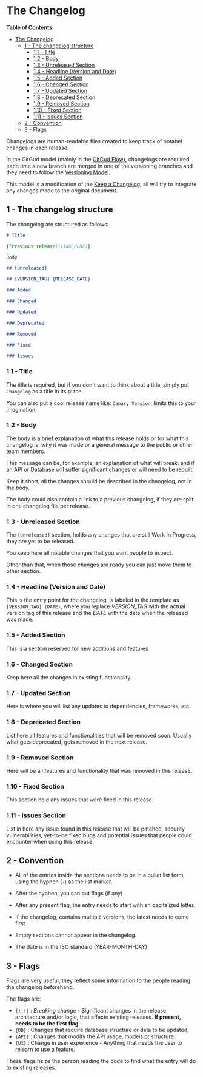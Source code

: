 # The Changelog

**Table of Contents:**

- [The Changelog](#the-changelog)
	- [1 - The changelog structure](#1---the-changelog-structure)
		- [1.1 - Title](#11---title)
		- [1.2 - Body](#12---body)
		- [1.3 - Unreleased Section](#13---unreleased-section)
		- [1.4 - Headline (Version and Date)](#14---headline-version-and-date)
		- [1.5 - Added Section](#15---added-section)
		- [1.6 - Changed Section](#16---changed-section)
		- [1.7 - Updated Section](#17---updated-section)
		- [1.8 - Deprecated Section](#18---deprecated-section)
		- [1.9 - Removed Section](#19---removed-section)
		- [1.10 - Fixed Section](#110---fixed-section)
		- [1.11 - Issues Section](#111---issues-section)
	- [2 - Convention](#2---convention)
	- [3 - Flags](#3---flags)

Changelogs are human-readable files created to keep track of notabel changes in each release.

In the GitGud model (mainly in the [GitGud Flow](../Flow/GitGud_Flow.md)), changelogs are required each time a new branch are merged in one of the versioning branches and they need to follow the [Versioning Model](Versioning_Guide.md).

This model is a modification of the [Keep a Changelog](keepachangelog.com/), all will try to integrate any changes made to the original document.

## 1 - The changelog structure

The changelog are structured as follows:

```Markdown
# Title

{[Previous release](LINK_HERE)}

Body

## [Unreleased]

## [VERSION_TAG] {RELEASE_DATE}

### Added

### Changed

### Updated

### Deprecated

### Removed

### Fixed

### Issues
```

### 1.1 - Title

The title is required, but if you don't want to think about a title, simply put `Changelog` as a title in its place.

You can also put a cool release name like: `Canary Version`, limits this to your imagination.

### 1.2 - Body

The body is a brief explanation of what this release holds or for what this changelog is, why it was made or a general message to the public or other team members.

This message can be, for example, an explanation of what will break, and if an API or Database will suffer significant changes or will need to be rebuilt.


Keep it short, all the changes should be described in the changelog, not in the body.

The body could also contain a link to a previous changelog, if they are split in one changelog file per release.

### 1.3 - Unreleased Section

The `[Unreleased]` section, holds any changes that are still Work In Progress, they are yet to be released.

You keep here all notable changes that you want people to expect.

Other than that, when those changes are ready you can just move them to other section.

### 1.4 - Headline (Version and Date)

This is the entry point for the changelog, is labeled in the template as `[VERSION_TAG] (DATE)`, where you replace *VERSION_TAG* with the actual version tag of this release and the *DATE* with the date when the released was made.

### 1.5 - Added Section

This is a section reserved for new additions and features

### 1.6 - Changed Section

Keep here all the changes in existing functionality.

### 1.7 - Updated Section

Here is where you will list any updates to dependencies, frameworks, etc.

### 1.8 - Deprecated Section

List here all features and functionalities that will be removed soon. Usually what gets deprecated, gets removed in the next release.

### 1.9 - Removed Section

Here will be all features and functionality that was removed in this release.

### 1.10 - Fixed Section

This section hold any issues that were fixed in this release.

### 1.11 - Issues Section

List in here any issue found in this release that will be patched, security vulnerabilities, yet-to-be fixed bugs and potential issues that people could encounter when using this release.

## 2 - Convention

- All of the entries inside the sections needs to be in a bullet list form, using the hyphen (`-`) as the list marker.

- After the hyphen, you can put flags (if any)

- After any present flag, the entry needs to start with an capitalized letter.

- If the changelog, contains multiple versions, the latest needs to come first.

- Empty sections cannot appear in the changelog.

- The date is in the ISO standard (YEAR-MONTH-DAY)

## 3 - Flags

Flags are very useful, they reflect some information to the people reading the changelog beforehand.

The flags are:

- `{!!!}` : *Breaking change* - Significant changes in the release architecture and/or logic, that affects existing releases. **If present, needs to be the first flag**;
- `{DB}` : Changes that require database structure or data to be updated;
- `{API}` : Changes that modify the API usage, models or structure.
- `{UX}` : Change in user experience - Anything that needs the user to relearn to use a feature.

These flags helps the person reading the code to find what the entry will do to existing releases.
